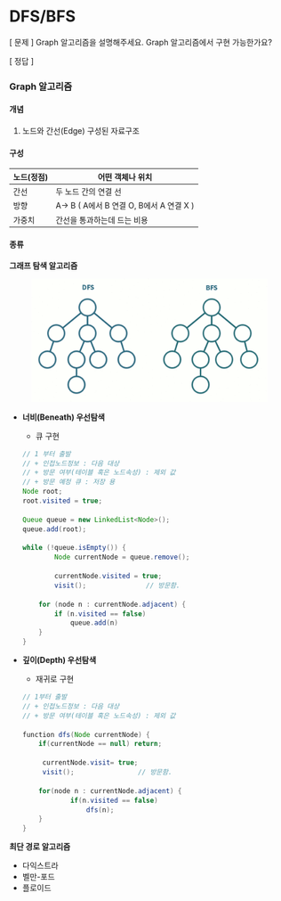 # DFS/BFS

\[ 문제 ] Graph 알고리즘을 설명해주세요. Graph 알고리즘에서 구현 가능한가요?

\[ 정답 ]

### Graph 알고리즘

#### 개념

1. 노드와 간선(Edge) 구성된 자료구조

#### 구성

| 노드(정점) | 어떤 객체나 위치                       |
| ------ | ------------------------------- |
| 간선     | 두 노드 간의 연결 선                    |
| 방향     | A→ B ( A에서 B 연결 O, B에서 A 연결 X ) |
| 가중치    | 간선을 통과하는데 드는 비용                 |

#### 종류

**그래프 탐색 알고리즘**

<figure><img src="../../../../.gitbook/assets/image (8) (1) (1).png" alt=""><figcaption></figcaption></figure>

*   **너비(Beneath) 우선탐색**

    * 큐 구현

    ```java
    // 1 부터 출발 
    // + 인접노드정보 : 다음 대상
    // + 방문 여부(테이블 혹은 노드속성) : 제외 값
    // + 방문 예정 큐 : 저장 용
    Node root;
    root.visited = true;

    Queue queue = new LinkedList<Node>();
    queue.add(root);

    while (!queue.isEmpty()) {
    		Node currentNode = queue.remove();
    		
    		currentNode.visited = true;
    		visit();               // 방문함.
    		
        for (node n : currentNode.adjacent) {
            if (n.visited == false)
                queue.add(n)
        }
    }
    ```
*   **깊이(Depth) 우선탐색**

    * 재귀로 구현

    ```java
    // 1부터 출발
    // + 인접노드정보 : 다음 대상
    // + 방문 여부(테이블 혹은 노드속성) : 제외 값

    function dfs(Node currentNode) {
    	if(currentNode == null) return;

    	 currentNode.visit= true;	
    	 visit();                // 방문함.

    	for(node n : currentNode.adjacent) {
    			if(n.visited == false)
    			    dfs(n);
    	}
    } 

    ```

**최단 경로 알고리즘**

* 다익스트라
* 벨만-포드
* 플로이드
